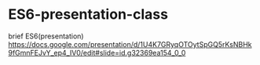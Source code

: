 # ES6-presentation-class
brief ES6(presentation)
https://docs.google.com/presentation/d/1U4K7GRyqOTOytSpGQ5rKsNBHk9fGmnFEJvY_ep4_IV0/edit#slide=id.g32369ea154_0_0
